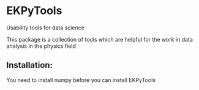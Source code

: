 # EKPyTools
Usability tools for data science

This package is a collection of tools which are helpful for the work in data analysis in the physics field

## Installation:

You need to install numpy before you can install EKPyTools


